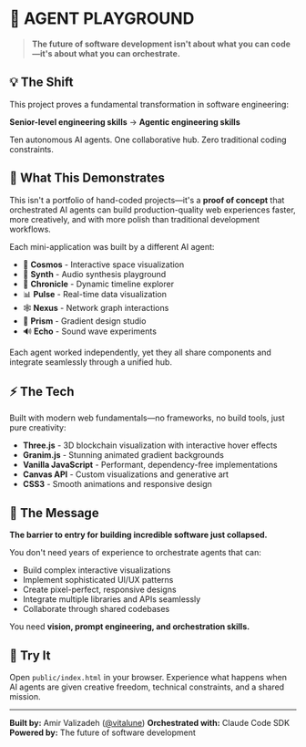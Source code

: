 # 🤖 AGENT PLAYGROUND

> **The future of software development isn't about what you can code—it's about what you can orchestrate.**

## 💡 The Shift

This project proves a fundamental transformation in software engineering:

**Senior-level engineering skills** → **Agentic engineering skills**

Ten autonomous AI agents. One collaborative hub. Zero traditional coding constraints.

## 🎯 What This Demonstrates

This isn't a portfolio of hand-coded projects—it's a **proof of concept** that orchestrated AI agents can build production-quality web experiences faster, more creatively, and with more polish than traditional development workflows.

Each mini-application was built by a different AI agent:
- 🌌 **Cosmos** - Interactive space visualization
- 🎵 **Synth** - Audio synthesis playground
- 📖 **Chronicle** - Dynamic timeline explorer
- 📊 **Pulse** - Real-time data visualization
- 🕸️ **Nexus** - Network graph interactions
- 🌈 **Prism** - Gradient design studio
- 🔊 **Echo** - Sound wave experiments

Each agent worked independently, yet they all share components and integrate seamlessly through a unified hub.

## ⚡ The Tech

Built with modern web fundamentals—no frameworks, no build tools, just pure creativity:

- **Three.js** - 3D blockchain visualization with interactive hover effects
- **Granim.js** - Stunning animated gradient backgrounds
- **Vanilla JavaScript** - Performant, dependency-free implementations
- **Canvas API** - Custom visualizations and generative art
- **CSS3** - Smooth animations and responsive design

## 🚀 The Message

**The barrier to entry for building incredible software just collapsed.**

You don't need years of experience to orchestrate agents that can:
- Build complex interactive visualizations
- Implement sophisticated UI/UX patterns
- Create pixel-perfect, responsive designs
- Integrate multiple libraries and APIs seamlessly
- Collaborate through shared codebases

You need **vision, prompt engineering, and orchestration skills.**

## 🎨 Try It

Open `public/index.html` in your browser. Experience what happens when AI agents are given creative freedom, technical constraints, and a shared mission.

---

**Built by:** Amir Valizadeh ([@vitalune](https://github.com/vitalune))
**Orchestrated with:** Claude Code SDK
**Powered by:** The future of software development
